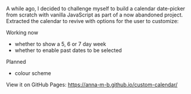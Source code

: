 A while ago, I decided to challenge myself to build a calendar date-picker from scratch with vanilla JavaScript as part of a now abandoned project. Extracted the calendar to revive with options for the user to customize:

Working now
   - whether to show a 5, 6 or 7 day week
   - whether to enable past dates to be selected
   
 Planned
   - colour scheme
   
  

View it on GitHub Pages:  https://anna-m-b.github.io/custom-calendar/


